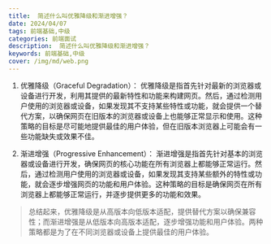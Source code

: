 ```yaml
---
title:  简述什么叫优雅降级和渐进增强？
date: 2024/04/07
tags: 前端基础,中级
categories: 前端面试
description:  简述什么叫优雅降级和渐进增强？
keywords: 前端基础,中级
cover: /img/md/web.png
---
```


1. 优雅降级（Graceful Degradation）：
优雅降级是指首先针对最新的浏览器或设备进行开发，利用其提供的最新特性和功能来构建网页。然后，通过检测用户使用的浏览器或设备，如果发现其不支持某些特性或功能，就会提供一个替代方案，以确保网页在旧版本的浏览器或设备上也能够正常显示和使用。这种策略的目标是尽可能地提供最佳的用户体验，但在旧版本浏览器上可能会有一些功能缺失或效果不佳。

2. 渐进增强（Progressive Enhancement）：
渐进增强是指首先针对基本的浏览器或设备进行开发，确保网页的核心功能在所有浏览器上都能够正常运行。然后，通过检测用户使用的浏览器或设备，如果发现其支持某些额外的特性或功能，就会逐步增强网页的功能和用户体验。这种策略的目标是确保网页在所有浏览器上都能够正常运行，并逐步提供更多的功能和效果。

>总结起来，优雅降级是从高版本向低版本适配，提供替代方案以确保兼容性；而渐进增强是从低版本向高版本适配，逐步增强功能和用户体验。两种策略都是为了在不同浏览器或设备上提供最佳的用户体验。